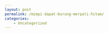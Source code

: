 ```yaml
---
layout: post
permalink: /mimpi-dapat-burung-merpati-hitam/
categories:
    - Uncategorized
---
```


